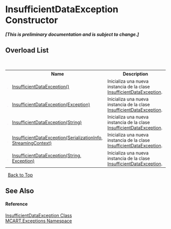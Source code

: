 # InsufficientDataException Constructor 
 _**\[This is preliminary documentation and is subject to change.\]**_


## Overload List
&nbsp;<table><tr><th></th><th>Name</th><th>Description</th></tr><tr><td>![Public method](media/pubmethod.gif "Public method")</td><td><a href="0ee4b023-fc65-ee54-3296-b19bffc61935">InsufficientDataException()</a></td><td>
Inicializa una nueva instancia de la clase <a href="f00de887-dc7e-e9fb-cb08-3d2dd6319a15">InsufficientDataException</a>.</td></tr><tr><td>![Public method](media/pubmethod.gif "Public method")</td><td><a href="69902e98-ffcd-45e1-0b60-d166305ef78c">InsufficientDataException(Exception)</a></td><td>
Inicializa una nueva instancia de la clase <a href="f00de887-dc7e-e9fb-cb08-3d2dd6319a15">InsufficientDataException</a>.</td></tr><tr><td>![Public method](media/pubmethod.gif "Public method")</td><td><a href="bb970754-98b5-6574-b3fc-9d16d70cf88d">InsufficientDataException(String)</a></td><td>
Inicializa una nueva instancia de la clase <a href="f00de887-dc7e-e9fb-cb08-3d2dd6319a15">InsufficientDataException</a>.</td></tr><tr><td>![Protected method](media/protmethod.gif "Protected method")</td><td><a href="881d8871-a2e9-c591-e4c0-3c8a46466c0a">InsufficientDataException(SerializationInfo, StreamingContext)</a></td><td>
Inicializa una nueva instancia de la clase <a href="f00de887-dc7e-e9fb-cb08-3d2dd6319a15">InsufficientDataException</a>.</td></tr><tr><td>![Public method](media/pubmethod.gif "Public method")</td><td><a href="4fa1abd6-b830-b3f0-95bf-1a2f5eea58fb">InsufficientDataException(String, Exception)</a></td><td>
Inicializa una nueva instancia de la clase <a href="f00de887-dc7e-e9fb-cb08-3d2dd6319a15">InsufficientDataException</a>.</td></tr></table>&nbsp;
<a href="#insufficientdataexception-constructor">Back to Top</a>

## See Also


#### Reference
<a href="f00de887-dc7e-e9fb-cb08-3d2dd6319a15">InsufficientDataException Class</a><br /><a href="36e6166c-cb29-ee06-1b8a-ebc61fae7b0a">MCART.Exceptions Namespace</a><br />